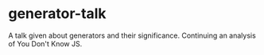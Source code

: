 # generator-talk

A talk given about generators and their significance. Continuing an analysis of You Don't Know JS.
